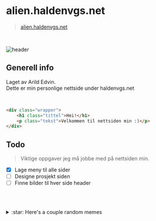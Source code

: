 # alien.haldenvgs.net
> [alien.haldenvgs.net][nettside]

<br/>

![header](https://alien.haldenvgs.net/images/menu-1.gif)

## Generell info

Laget av Arild Edvin. <br/>
Dette er min personlige nettside under haldenvgs.net

<br/>

```html
<div class="wrapper">
    <h1 class="tittel">Hei!</h1>
    <p class="tekst">Velkommen til nettsiden min :)</p>
</div>
```

## Todo

> Viktige oppgaver jeg må jobbe med på nettsiden min.

- [x] Lage meny til alle sider
- [ ] Designe prosjekt siden
- [ ] Finne bilder til hver side header

<br/><br/>

<details>
<summary>:star: Here's a couple random memes</summary>
  
<!-- start -->
[<img align="left" alt="code-meme" width="40%" src="https://i.imgur.com/TVaVumb.jpg" />][website]
[<img align="left" alt="code-meme-2" width="40%" src="https://i.imgur.com/MSnKxzc.jpg" />][website]
<!-- end -->

</details>

[nettside]: https://alien.haldenvgs.net/